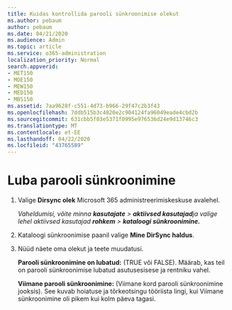 ```yaml
---
title: Kuidas kontrollida parooli sünkroonimise olekut
ms.author: pebaum
author: pebaum
ms.date: 04/21/2020
ms.audience: Admin
ms.topic: article
ms.service: o365-administration
localization_priority: Normal
search.appverid:
- MET150
- MOE150
- MEW150
- MED150
- MBS150
ms.assetid: 7aa9628f-c551-4d73-b966-29f47c2b3f43
ms.openlocfilehash: 7ddb515b3c4820e2c904124fa96049eade4cbd2b
ms.sourcegitcommit: 631cbb5f03e5371f0995e976536d24e9d13746c3
ms.translationtype: MT
ms.contentlocale: et-EE
ms.lasthandoff: 04/22/2020
ms.locfileid: "43765589"
---
```

# <a name="enable-password-sync"></a>Luba parooli sünkroonimine

1.  Valige **Dirsync olek** Microsoft 365 administreerimiskeskuse avalehel. 
    
     *Vaheldumisi, võite minna **kasutajate** \> **aktiivsed kasutajad**ja valige lehel aktiivsed kasutajad **rohkem** \> **kataloogi sünkroonimine.*** 
    
2. Kataloogi sünkroonimise paanil valige **Mine DirSync haldus**. 
    
3. Nüüd näete oma olekut ja teete muudatusi.
    
    **Parooli sünkroonimine on lubatud:** (TRUE või FALSE). Määrab, kas teil on parooli sünkroonimise lubatud asutusesisese ja rentniku vahel. 
    
    **Viimane parooli sünkroonimine:** (Viimane kord parooli sünkroonimine jooksis). See kuvab hoiatuse ja tõrkeotsingu tööriista lingi, kui Viimane sünkroonimine oli pikem kui kolm päeva tagasi. 
    

